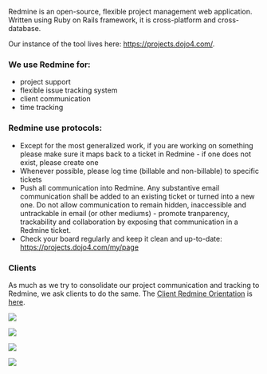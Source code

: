 Redmine is an open-source, flexible project management web application.
Written using Ruby on Rails framework, it is cross-platform and
cross-database.

Our instance of the tool lives here: <https://projects.dojo4.com/>.

### We use Redmine for:    

  - project support
  - flexible issue tracking system
  - client communication
  - time tracking

### Redmine use protocols:

  - Except for the most generalized work, if you are working on
    something please make sure it maps back to a ticket in Redmine - if
    one does not exist, please create one
  - Whenever possible, please log time (billable and non-billable) to
    specific tickets
  - Push all communication into Redmine. Any substantive email
    communication shall be added to an existing ticket or turned into a
    new one. Do not allow communication to remain hidden, inaccessible
    and untrackable in email (or other mediums) - promote tranparency,
    trackability and collaboration by exposing that communication in a
    Redmine ticket.
  - Check your board regularly and keep it clean and up-to-date:
    <https://projects.dojo4.com/my/page>

### Clients

As much as we try to consolidate our project communication and tracking
to Redmine, we ask clients to do the same. The [Client Redmine
Orientation](https://dojo4.bit.ai/docs/uQKOXMWTOI1SXtYP) is
[here](https://dojo4.bit.ai/docs/uQKOXMWTOI1SXtYP).

![](https://d2eslrut6bvw18.cloudfront.net/v2/39196/contents/0c9dEQLgwoaVCXgK/mw1920_login1-lg.png)

![](https://d2eslrut6bvw18.cloudfront.net/v2/39196/contents/wrH1memjVaBrh7ii/mw1920_mypage.png)

![](https://d2eslrut6bvw18.cloudfront.net/v2/39196/contents/3gs4yYaDCLcPXpjh/mw1920_goodviews.png)

  

![](https://d2eslrut6bvw18.cloudfront.net/v2/39196/contents/yePkhKYuaTgDISDm/mw1920_newissue.png)
